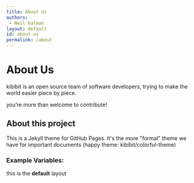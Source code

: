 ```yaml
---
title: About Us
authors:
 - Neil Kalman
layout: default
id: about-us
permalink: /about
---
```



# About Us

<span class="kb-logo">kibibit</span> is an open source team of software developers, trying to make the world easier piece by piece.

you’re more than welcome to contribute!

## About this project

This is a Jekyll theme for GitHub Pages. It's the more "formal" theme we have for important documents (happy theme: kibibit/colorful-theme)


### Example Variables:

this is the **default** layout
